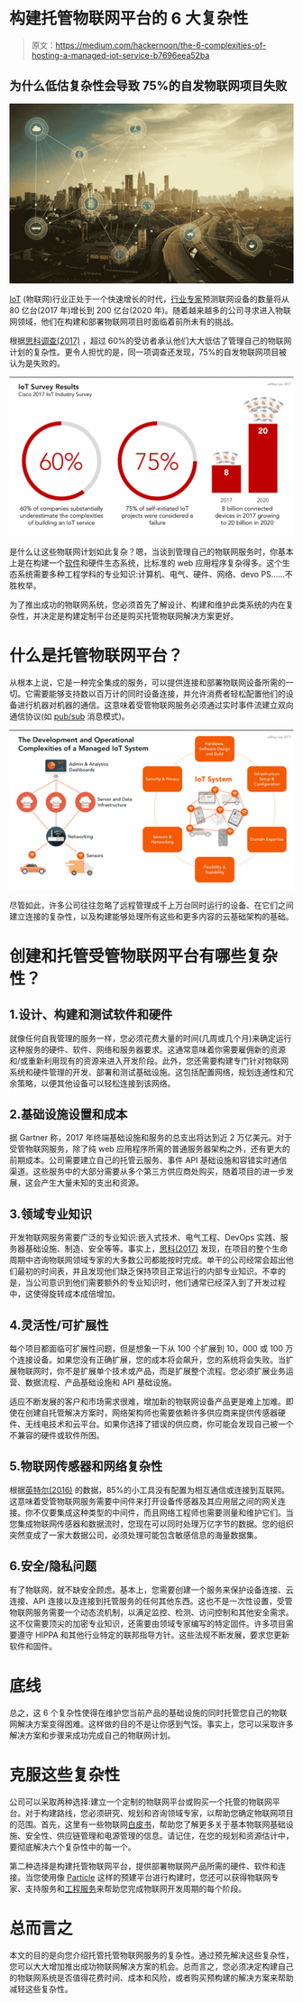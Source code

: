 # 构建托管物联网平台的 6 大复杂性

> 原文：<https://medium.com/hackernoon/the-6-complexities-of-hosting-a-managed-iot-service-b7696eea52ba>

## 为什么低估复杂性会导致 75%的自发物联网项目失败

![](img/42b9ac235ce70f48b10692ea1b246b77.png)

[IoT](https://hackernoon.com/tagged/iot) (物联网)行业正处于一个快速增长的时代，[行业专家](http://www.gartner.com/newsroom/id/3598917)预测联网设备的数量将从 80 亿台(2017 年)增长到 200 亿台(2020 年)。随着越来越多的公司寻求进入物联网领域，他们在构建和部署物联网项目时面临着前所未有的挑战。

根据[思科调查(2017)](https://www.slideshare.net/CiscoBusinessInsights/journey-to-iot-value-76163389) ，超过 60%的受访者承认他们大大低估了管理自己的物联网计划的复杂性。更令人担忧的是，同一项调查还发现，75%的自发物联网项目被认为是失败的。

![](img/54efec23f50cd82bc94f47cbf5ff5111.png)

是什么让这些物联网计划如此复杂？嗯，当谈到管理自己的物联网服务时，你基本上是在构建一个[软件](https://hackernoon.com/tagged/software)和硬件生态系统，比标准的 web 应用程序复杂得多。这个生态系统需要多种工程学科的专业知识:计算机、电气、硬件、网络、devo PS……不胜枚举。

为了推出成功的物联网系统，您必须首先了解设计、构建和维护此类系统的内在复杂性，并决定是构建定制平台还是购买托管物联网解决方案更好。

# 什么是托管物联网平台？

从根本上说，它是一种完全集成的服务，可以提供连接和部署物联网设备所需的一切。它需要能够支持数以百万计的同时设备连接，并允许消费者轻松配置他们的设备进行机器对机器的通信。这意味着受管物联网服务必须通过实时事件流建立双向通信协议(如 [pub/sub](https://realtimeapi.io/hub/publishsubscribe-pattern/) 消息模式)。

![](img/3c31bb3a9a416ef36c9bb0532a6b19b0.png)

尽管如此，许多公司往往忽略了远程管理成千上万台同时运行的设备、在它们之间建立连接的复杂性，以及构建能够处理所有这些和更多内容的云基础架构的基础。

# 创建和托管受管物联网平台有哪些复杂性？

## 1.设计、构建和测试软件和硬件

就像任何自我管理的服务一样，您必须花费大量的时间(几周或几个月)来确定运行这种服务的硬件、软件、网络和服务器要求。这通常意味着你需要雇佣新的资源和/或重新利用现有的资源来进入开发阶段。此外，您还需要构建专门针对物联网系统和硬件管理的开发、部署和测试基础设施。这包括配置网络，规划连通性和冗余策略，以便其他设备可以轻松连接到该网络。

## 2.基础设施设置和成本

据 Gartner 称，2017 年终端基础设施和服务的总支出将达到近 2 万亿美元。对于受管物联网服务，除了纯 web 应用程序所需的普通服务器架构之外，还有更大的前期成本。公司需要建立自己的托管云服务、事件 API 基础设施和容错实时通信渠道。这些服务中的大部分需要从多个第三方供应商处购买，随着项目的进一步发展，这会产生大量未知的支出和资源。

## 3.领域专业知识

开发物联网服务需要广泛的专业知识:嵌入式技术、电气工程、DevOps 实践、服务器基础设施、制造、安全等等。事实上，[思科(2017)](https://newsroom.cisco.com/press-release-content?articleId=1847422) 发现，在项目的整个生命周期中咨询物联网领域专家的大多数公司都能按时完成。单干的公司经常会超出他们最初的时间表，并且发现他们缺乏保持项目正常运行的内部专业知识。不幸的是，当公司意识到他们需要额外的专业知识时，他们通常已经深入到了开发过程中，这使得旋转成本成倍增加。

## 4.灵活性/可扩展性

每个项目都面临可扩展性问题，但是想象一下从 100 个扩展到 10，000 或 100 万个连接设备。如果您没有正确扩展，您的成本将会飙升，您的系统将会失败。当扩展物联网时，你不是扩展单个技术或产品，而是扩展整个流程。您必须扩展业务运营、数据流程、产品基础设施和 API 基础设施。

适应不断发展的客户和市场需求很难，增加新的物联网设备产品更是难上加难。即使在创建自托管解决方案时，网络架构师也需要依赖许多供应商来提供传感器硬件、无线电技术和云平台。如果你选择了错误的供应商，你可能会发现自己被一个不兼容的硬件或软件所困。

## 5.物联网传感器和网络复杂性

根据[英特尔(2016)](http://r-stylelab.com/company/blog/iot/internet-of-things-how-much-does-it-cost-to-build-iot-solution) 的数据，85%的小工具没有配置为相互通信或连接到互联网。这意味着受管物联网服务需要中间件来打开设备传感器及其应用层之间的网关连接。你不仅要集成这种类型的中间件，而且网络工程师也需要测量和维护它们。当您集成物联网传感器和数据流时，您现在可以同时处理万亿字节的数据。您的组织突然变成了一家大数据公司，必须处理可能包含敏感信息的海量数据集。

## 6.安全/隐私问题

有了物联网，就不缺安全顾虑。基本上，您需要创建一个服务来保护设备连接、云连接、API 连接以及连接到托管服务的任何其他东西。这也不是一次性设置，受管物联网服务需要一个动态流机制，以满足监控、检测、访问控制和其他安全需求。这不仅需要顶尖的加密专业知识，还需要由领域专家编写的特定固件。许多项目需要遵守 HIPPA 和其他行业特定的联邦指导方针。这些法规不断发展，要求您更新软件和固件。

# 底线

总之，这 6 个复杂性使得在维护您当前产品的基础设施的同时托管您自己的物联网解决方案变得困难。这样做的目的不是让你感到气馁。事实上，您可以采取许多解决方案和步骤来成功完成自己的物联网计划。

# 克服这些复杂性

公司可以采取两种选择:建立一个定制的物联网平台或购买一个托管的物联网平台。对于构建路线，您必须研究、规划和咨询领域专家，以帮助您确定物联网项目的范围。首先，这里有一些物联网[白皮书](https://www.particle.io/white-papers/all)，帮助您了解更多关于基本物联网基础设施、安全性、供应链管理和电源管理的信息。请记住，在您的规划和资源估计中，要彻底解决六个复杂性中的每一个。

第二种选择是构建托管物联网平台，提供部署物联网产品所需的硬件、软件和连接。当您使用像 [Particle](https://www.particle.io/) 这样的预建平台进行构建时，您还可以获得物联网专家、支持服务和[工程服务](https://www.particle.io/particle-studios/#architecture-review)来帮助您完成物联网开发周期的每个阶段。

# 总而言之

本文的目的是向您介绍托管托管物联网服务的复杂性。通过预先解决这些复杂性，您可以大大增加推出成功物联网解决方案的机会。总而言之，您必须决定构建自己的物联网系统是否值得花费时间、成本和风险，或者购买预构建的解决方案来帮助减轻这些复杂性。